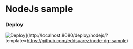 
# NodeJs sample

### Deploy 
![Deploy](https://cdn.rawgit.com/thedigitalgarage/digitalgarage-assets/master/images/dg_full_green.svg)](http://localhost:8080/deploy/nodejs/?template=https://github.com/eddsuarez/node-dg-sample)